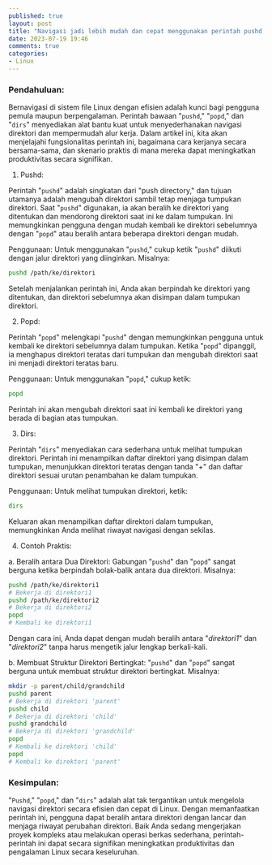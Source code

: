 ```yaml
---
published: true
layout: post
title: "Navigasi jadi lebih mudah dan cepat menggunakan perintah pushd, popd dan dirs di Linux."
date: 2023-07-19 19:46
comments: true
categories: 
- Linux
---
```



### Pendahuluan:

Bernavigasi di sistem file Linux dengan efisien adalah kunci bagi pengguna pemula maupun berpengalaman. Perintah bawaan "`pushd`," "`popd`," dan "`dirs`" menyediakan alat bantu kuat untuk menyederhanakan navigasi direktori dan mempermudah alur kerja. Dalam artikel ini, kita akan menjelajahi fungsionalitas perintah ini, bagaimana cara kerjanya secara bersama-sama, dan skenario praktis di mana mereka dapat meningkatkan produktivitas secara signifikan.

1. Pushd:

Perintah "`pushd`" adalah singkatan dari "push directory," dan tujuan utamanya adalah mengubah direktori sambil tetap menjaga tumpukan direktori. Saat "`pushd`" digunakan, ia akan beralih ke direktori yang ditentukan dan mendorong direktori saat ini ke dalam tumpukan. Ini memungkinkan pengguna dengan mudah kembali ke direktori sebelumnya dengan "`popd`" atau beralih antara beberapa direktori dengan mudah.

Penggunaan:
Untuk menggunakan "`pushd`," cukup ketik "`pushd`" diikuti dengan jalur direktori yang diinginkan. Misalnya:

```bash
pushd /path/ke/direktori
```
Setelah menjalankan perintah ini, Anda akan berpindah ke direktori yang ditentukan, dan direktori sebelumnya akan disimpan dalam tumpukan direktori.

2. Popd:

Perintah "`popd`" melengkapi "`pushd`" dengan memungkinkan pengguna untuk kembali ke direktori sebelumnya dalam tumpukan. Ketika "`popd`" dipanggil, ia menghapus direktori teratas dari tumpukan dan mengubah direktori saat ini menjadi direktori teratas baru.

Penggunaan:
Untuk menggunakan "`popd`," cukup ketik:

```bash
popd
```
Perintah ini akan mengubah direktori saat ini kembali ke direktori yang berada di bagian atas tumpukan.

3. Dirs:

Perintah "`dirs`" menyediakan cara sederhana untuk melihat tumpukan direktori. Perintah ini menampilkan daftar direktori yang disimpan dalam tumpukan, menunjukkan direktori teratas dengan tanda "+" dan daftar direktori sesuai urutan penambahan ke dalam tumpukan.

Penggunaan:
Untuk melihat tumpukan direktori, ketik:

```bash
dirs
```
Keluaran akan menampilkan daftar direktori dalam tumpukan, memungkinkan Anda melihat riwayat navigasi dengan sekilas.

4. Contoh Praktis:

a. Beralih antara Dua Direktori:
Gabungan "`pushd`" dan "`popd`" sangat berguna ketika berpindah bolak-balik antara dua direktori. Misalnya:

```bash
pushd /path/ke/direktori1
# Bekerja di direktori1
pushd /path/ke/direktori2
# Bekerja di direktori2
popd
# Kembali ke direktori1
```
Dengan cara ini, Anda dapat dengan mudah beralih antara "*direktori1*" dan "*direktori2*" tanpa harus mengetik jalur lengkap berkali-kali.

b. Membuat Struktur Direktori Bertingkat:
"`pushd`" dan "`popd`" sangat berguna untuk membuat struktur direktori bertingkat. Misalnya:

```bash
mkdir -p parent/child/grandchild
pushd parent
# Bekerja di direktori 'parent'
pushd child
# Bekerja di direktori 'child'
pushd grandchild
# Bekerja di direktori 'grandchild'
popd
# Kembali ke direktori 'child'
popd
# Kembali ke direktori 'parent'
```

### Kesimpulan:
"`Pushd`," "`popd`," dan "`dirs`" adalah alat tak tergantikan untuk mengelola navigasi direktori secara efisien dan cepat di Linux. Dengan memanfaatkan perintah ini, pengguna dapat beralih antara direktori dengan lancar dan menjaga riwayat perubahan direktori. Baik Anda sedang mengerjakan proyek kompleks atau melakukan operasi berkas sederhana, perintah-perintah ini dapat secara signifikan meningkatkan produktivitas dan pengalaman Linux secara keseluruhan.



